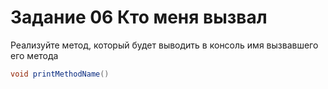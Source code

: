 # Задание 06 Кто меня вызвал

Реализуйте метод, который будет выводить в консоль имя вызвавшего его метода
```java
void printMethodName()
```